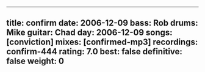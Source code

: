 
---
title: confirm
date: 2006-12-09
bass:	Rob
drums:	Mike
guitar:	Chad
day: 2006-12-09
songs: [conviction]
mixes: [confirmed-mp3]
recordings: confirm-444
rating: 7.0
best: false
definitive: false
weight: 0
---
